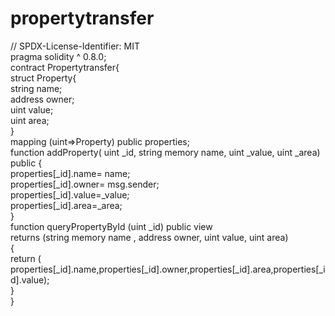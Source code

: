 # propertytransfer
// SPDX-License-Identifier: MIT
<br>
 pragma solidity ^ 0.8.0;
 <br>
contract Propertytransfer{<br>
    struct Property{<br>
    string name;<br>
    address owner;<br>
    uint value;<br>
    uint area;<br>
    }<br>
    mapping (uint=>Property) public properties;<br>
    function addProperty(
        uint _id,
        string memory name,
        uint _value,
        uint _area) public { <br>
            properties[_id].name= name;<br>
            properties[_id].owner= msg.sender;<br>
            properties[_id].value=_value;<br>
            properties[_id].area=_area;<br>
        }<br>
        function queryPropertyById (uint _id) public view <br>
        returns (string memory name , address owner, uint value, uint area) <br>
        { <br>
            return (
                properties[_id].name,properties[_id].owner,properties[_id].area,properties[_id].value); <br>
                }<br>
         }<br>
